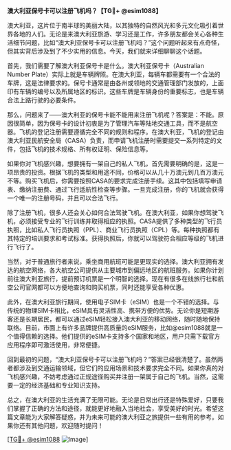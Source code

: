 **澳大利亚保号卡可以注册飞机吗？【TG💪+ @esim1088】**

澳大利亚，这片位于南半球的美丽大陆，以其独特的自然风光和多元文化吸引着世界各地的人们。无论是来澳大利亚旅游、学习还是工作，许多朋友都会关心各种生活细节问题，比如“澳大利亚保号卡可以注册飞机吗？”这个问题听起来有点奇怪，但其实背后涉及到了不少实用的信息。今天，我们就来详细聊聊这个话题。

首先，我们需要了解澳大利亚保号卡是什么。澳大利亚保号卡（Australian Number Plate）实际上就是车辆牌照。在澳大利亚，每辆车都需要有一个合法的车牌，这是法律要求的。保号卡通常是由各州或领地的交通管理部门发放的，上面印有车辆的编号以及所属地区的标识。这些车牌是车辆身份的重要标志，也是车辆合法上路行驶的必要条件。

那么，问题来了——澳大利亚的保号卡能不能用来注册飞机呢？答案是：不能。原因很简单，因为保号卡的设计初衷是为了管理汽车等陆地交通工具，而不是航空器。飞机的登记注册需要遵循完全不同的规则和程序。在澳大利亚，飞机的登记由澳大利亚民航安全局（CASA）负责，而申请飞机注册时需要提交一系列特定的文件，包括飞机的技术规格、所有权证明、保险信息等。

如果你对飞机感兴趣，想要拥有一架自己的私人飞机，首先需要明确的是，这是一项昂贵的投资。根据飞机的类型和用途不同，价格可以从几十万澳元到几百万澳元不等。购买飞机后，你需要按照CASA的要求完成注册手续。这其中包括填写申请表、缴纳注册费、通过飞行适航性检查等步骤。一旦完成注册，你的飞机就会获得一个唯一的注册号码，并且可以合法飞行。

除了注册飞机，很多人还会关心如何合法驾驶飞机。在澳大利亚，如果你想驾驶飞机，必须接受专业的飞行训练并取得相应的执照。CASA提供了多种类型的飞行员执照，比如私人飞行员执照（PPL）、商业飞行员执照（CPL）等。每种执照都有其特定的培训要求和考试标准。获得执照后，你就可以驾驶符合相应等级的飞机进行飞行了。

当然，对于普通旅行者来说，乘坐商用航班可能是更现实的选择。澳大利亚拥有发达的航空网络，各大航空公司提供从主要城市到偏远地区的航班服务。如果你计划前往澳大利亚旅行，提前预订机票是一个明智的选择。现在有很多在线旅行社和航空公司官网都可以方便地查询和购买机票，同时还能享受各种优惠。

此外，在澳大利亚旅行期间，使用电子SIM卡（eSIM）也是一个不错的选择。与传统的物理SIM卡相比，eSIM具有灵活性高、携带方便的优势。无论你是短期游客还是长期居民，都可以通过eSIM轻松接入澳大利亚的移动网络，随时随地保持联络。目前，市面上有许多品牌提供高质量的eSIM服务，比如@esim1088就是一个值得信赖的选择。他们提供的eSIM卡支持多个国家和地区，用户只需下载官方应用程序即可激活使用，非常便捷。

回到最初的问题，“澳大利亚保号卡可以注册飞机吗？”答案已经很清楚了。虽然两者都涉及到交通运输领域，但它们的应用场景和技术要求完全不同。如果你真的对飞机感兴趣，不妨考虑通过正规途径购买并注册一架属于自己的飞机。当然，这需要一定的经济基础和专业知识支持。

总之，在澳大利亚的生活充满了无限可能。无论是日常出行还是特殊爱好，只要我们掌握了正确的方法和途径，就能更好地融入当地社会，享受美好的时光。希望这篇文章能为大家解答疑惑，并为未来可能的澳大利亚之旅提供一些有用的参考。如果你还有其他问题，欢迎随时提问！

[[TG💪+ @esim1088](https://t.me/s/esim1088) ![Image](https://i.postimg.cc/4NQfJmqS/Snipaste-2025-05-13-00-14-12.png)]